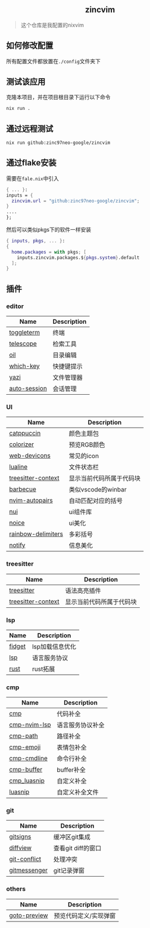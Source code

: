<h2 align="center">zincvim</h2>

> 这个仓库是我配置的nixvim

## 如何修改配置

所有配置文件都放置在`./config`文件夹下

## 测试该应用

克隆本项目，并在项目根目录下运行以下命令

```sh
nix run .
```

## 通过远程测试

```sh
nix run github:zinc97neo-google/zincvim
```

## 通过flake安装

需要在`fale.nix`中引入

```nix
{ ... }:
inputs = {
  zincvim.url = "github:zinc97neo-google/zincvim";
}
....
};
```

然后可以类似pkgs下的软件一样安装

```nix
{ inputs, pkgs, ... }:
{
  home.packages = with pkgs; [
    inputs.zincvim.packages.${pkgs.system}.default
  ];
}
```

## 插件

### editor

| Name | Description |
| ---- | ----------- |
| [toggleterm](https://github.com/akinsho/toggleterm.nvim) | 终端 |
| [telescope](https://github.com/nvim-telescope/telescope.nvim) | 检索工具 |
| [oil](https://github.com/stevearc/oil.nvim) | 目录编辑 |
| [which-key](https://github.com/folke/which-key.nvim) | 快捷键提示 |
| [yazi](https://github.com/mikavilpas/yazi.nvim) | 文件管理器 |
| [auto-session](https://github.com/rmagatti/auto-session) | 会话管理 |

### UI

| Name | Description |
| ---- | ----------- |
| [catppuccin](https://github.com/catppuccin/nvim) | 颜色主题包 |
| [colorizer](https://github.com/norcalli/nvim-colorizer.lua) | 预览RGB颜色 |
| [web-devicons](https://github.com/nvim-tree/nvim-web-devicons) | 常见的icon |
| [lualine](https://github.com/nvim-lualine/lualine.nvim) | 文件状态栏 |
| [treesitter-context](https://github.com/nvim-treesitter/nvim-treesitter-context) | 显示当前代码所属于代码块 |
| [barbecue](https://github.com/utilyre/barbecue.nvim) | 类似vscode的winbar |
| [nvim-autopairs](https://github.com/windwp/nvim-autopairs) | 自动匹配对应的括号 |
| [nui](https://github.com/MunifTanjim/nui.nvim) | ui组件库 |
| [noice](https://github.com/folke/noice.nvim) | ui美化 |
| [rainbow-delimiters](https://github.com/HiPhish/rainbow-delimiters.nvim) | 多彩括号 |
| [notify](https://github.com/rcarriga/nvim-notify) | 信息美化 | 

### treesitter

| Name | Description |
| ---- | ----------- |
| [treesitter](https://github.com/nvim-treesitter/nvim-treesitter) | 语法高亮插件 |
| [treesitter-context](https://github.com/nvim-treesitter/nvim-treesitter-context) | 显示当前代码所属于代码块 |

### lsp

| Name | Description |
| ---- | ----------- |
| [fidget](https://github.com/j-hui/fidget.nvim) | lsp加载信息优化 |
| [lsp](https://github.com/neovim/nvim-lspconfig) | 语言服务协议 |
| [rust](https://github.com/mrcjkb/rustaceanvim) | rust拓展 |

### cmp

| Name | Description |
| ---- | ----------- |
| [cmp](https://github.com/hrsh7th/nvim-cmp) | 代码补全 |
| [cmp-nvim-lsp](https://github.com/hrsh7th/cmp-nvim-lsp) | 语言服务协议补全 |
| [cmp-path](https://github.com/hrsh7th/cmp-path) | 路径补全 |
| [cmp-emoji](https://github.com/hrsh7th/cmp-emoji) | 表情包补全 |
| [cmp-cmdline](https://github.com/hrsh7th/cmp-cmdline) | 命令行补全 |
| [cmp-buffer](https://github.com/hrsh7th/cmp-cmdline) | buffer补全 |
| [cmp_luasnip](https://github.com/saadparwaiz1/cmp_luasnip) | 自定义补全 |
| [luasnip](https://github.com/L3MON4D3/LuaSnip) | 自定义补全文件 |

### git

| Name | Description |
| ---- | ----------- |
| [gitsigns](https://github.com/lewis6991/gitsigns.nvim) | 缓冲区git集成 |
| [diffview](https://github.com/sindrets/diffview.nvim) | 查看git diff的窗口 |
| [git-conflict](https://github.com/akinsho/git-conflict.nvim) | 处理冲突 |
| [gitmessenger](https://github.com/rhysd/git-messenger.vim) | git记录弹窗 |

### others

| Name | Description |
| ---- | ----------- |
| [goto-preview](https://github.com/rmagatti/goto-preview) | 预览代码定义/实现弹窗 |
